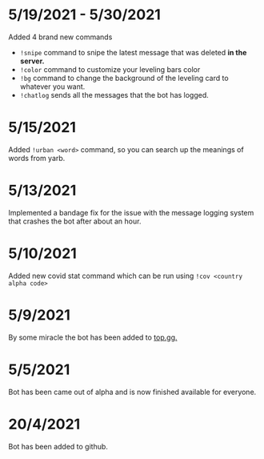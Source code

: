 # 5/19/2021 - 5/30/2021
Added 4 brand new commands
- `!snipe` command to snipe the latest message that was deleted __in the server.__
- `!color` command to customize your leveling bars color
- `!bg` command to change the background of the leveling card to whatever you want.
- `!chatlog` sends all the messages that the bot has logged.

# 5/15/2021
Added `!urban <word>` command, so you can search up the meanings of words from yarb.

# 5/13/2021
Implemented a bandage fix for the issue with the message logging system that crashes the bot after about an hour.

# 5/10/2021
Added new covid stat command which can be run using `!cov <country alpha code>`

# 5/9/2021
By some miracle the bot has been added to [top.gg.](https://top.gg)

# 5/5/2021
Bot has been came out of alpha and is now finished available for everyone.

# 20/4/2021
Bot has been added to github.
